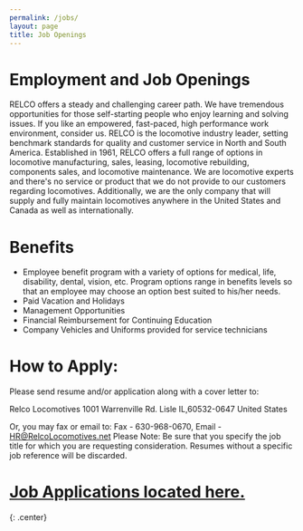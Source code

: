 ```yaml
---
permalink: /jobs/
layout: page
title: Job Openings
---
```

# Employment and Job Openings

RELCO offers a steady and challenging career path. We have tremendous opportunities for those self-starting people who enjoy learning and solving issues.  If you like an empowered, fast-paced, high performance work environment, consider us.
RELCO is the locomotive industry leader, setting benchmark standards for quality and customer service in North and South America. Established in 1961, RELCO offers a full range of options in locomotive manufacturing, sales, leasing, locomotive rebuilding, components sales, and locomotive maintenance.  We are locomotive experts and there's no service or product that we do not provide to our customers regarding locomotives.  Additionally, we are the only company that will supply and fully maintain locomotives anywhere in the United States and Canada as well as internationally.

# Benefits

 * Employee benefit program with a variety of options for medical, life, disability, dental, vision, etc. Program options range in benefits levels so that an employee may choose an option best suited to his/her needs.
 * Paid Vacation and Holidays
 * Management Opportunities
 * Financial Reimbursement for Continuing Education
 * Company Vehicles and Uniforms provided for service technicians

# How to Apply:
Please send resume and/or application along with a cover letter to:

Relco Locomotives
1001 Warrenville Rd.
Lisle IL,60532-0647
United States

Or, you may fax or email to: Fax - 630-968-0670, Email - HR@RelcoLocomotives.net
Please Note:  Be sure that you specify the job title for which you are requesting consideration.  Resumes without a specific job reference will be discarded.

# [Job Applications located here.](http://www.relcolocomotives.net/jobopportunities.html)
{: .center}

